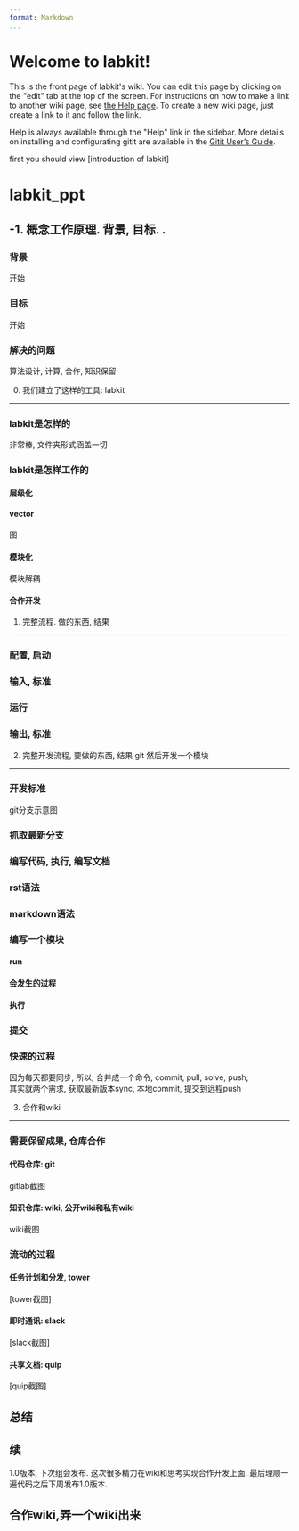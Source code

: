```yaml
---
format: Markdown
...
```


# Welcome to labkit!

This is the front page of labkit's wiki.  You can edit this
page by clicking on the "edit" tab at the top of the screen.
For instructions on how to make a link to another wiki page, see [the
Help page](Help#wiki-links). To create a new wiki page, just create a
link to it and follow the link.

Help is always available through the "Help" link in the sidebar.
More details on installing and configurating gitit are available
in the [Gitit User’s Guide]().


first you should view  [introduction of labkit]


labkit\_ppt
===========

-1. 概念工作原理. 背景, 目标. .
-------------------------------

### 背景

开始

### 目标

开始

### 解决的问题

算法设计, 计算, 合作, 知识保留

0. 我们建立了这样的工具: labkit
-------------------------------

### labkit是怎样的

非常棒, 文件夹形式涵盖一切

### labkit是怎样工作的

#### 层级化

#### vector

图

#### 模块化

模块解耦

#### 合作开发

1. 完整流程. 做的东西, 结果
---------------------------

### 配置, 启动

### 输入, 标准

### 运行

### 输出, 标准

2. 完整开发流程, 要做的东西, 结果 git 然后开发一个模块
------------------------------------------------------

### 开发标准

git分支示意图

### 抓取最新分支

### 编写代码, 执行, 编写文档

### rst语法

### markdown语法

### 编写一个模块

#### run

#### 会发生的过程

#### 执行

### 提交

### 快速的过程

因为每天都要同步, 所以, 合并成一个命令, commit, pull, solve, push,\
其实就两个需求, 获取最新版本sync, 本地commit, 提交到远程push

3. 合作和wiki
-------------

### 需要保留成果, 仓库合作

#### 代码仓库: git

gitlab截图

#### 知识仓库: wiki, 公开wiki和私有wiki

wiki截图

### 流动的过程

#### 任务计划和分发, tower

\[tower截图\]

#### 即时通讯: slack

\[slack截图\]

#### 共享文档: quip

\[quip截图\]

总结
----

续
--

1.0版本, 下次组会发布. 这次很多精力在wiki和思考实现合作开发上面.
最后理顺一遍代码之后下周发布1.0版本.

合作wiki,弄一个wiki出来
-----------------------


